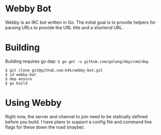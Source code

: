 # Webby Bot
Webby is an IRC bot written in Go. The initial goal is to provide helpers for
parsing URLs to provide the URL title and a shortend URL.

# Building

Building requires go dep:
`$ go get -u github.com/golang/dep/cmd/dep`


```
$ git clone git@github.com:k4k/webby-bot.git
$ cd webby-bot
$ dep ensure
$ go build
```

# Using Webby

Right now, the server and channel to join need to be statically defined before
you build. I have plans to support a config file and command line flags for these
down the road (maybe).
